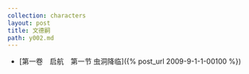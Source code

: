 ```yaml
---
collection: characters
layout: post
title: 文德嗣
path: y002.md
---
```


- [第一卷　启航　第一节 虫洞降临]({% post_url 2009-9-1-1-00100 %})
